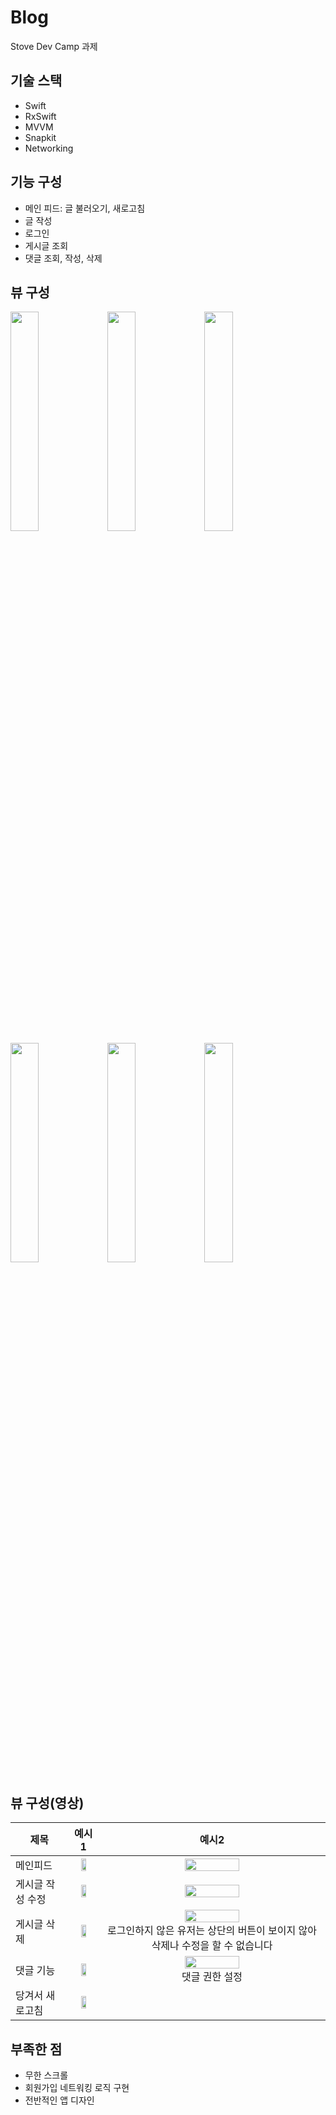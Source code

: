 # Blog
Stove Dev Camp 과제


## 기술 스택

- Swift
- RxSwift
- MVVM
- Snapkit
- Networking

## 기능 구성
- 메인 피드: 글 불러오기, 새로고침
- 글 작성
- 로그인
- 게시글 조회
- 댓글 조회, 작성, 삭제

## 뷰 구성

<span>
<img src="https://user-images.githubusercontent.com/41236155/140435436-9c27ebcd-a238-4b31-abe3-ecd2bbb982f6.png" width="30%" />
<img src="https://user-images.githubusercontent.com/41236155/140435443-dc3277cd-bc7c-4583-9177-4f0483e5837f.png" width="30%" />
<img src="https://user-images.githubusercontent.com/41236155/140435480-5a00388f-b523-4b04-825e-b54a9f1193df.png" width="30%" />
<img src="https://user-images.githubusercontent.com/41236155/140435503-5f39d351-422a-4eed-aa02-ae7a196ff67e.png" width="30%" />
<img src="https://user-images.githubusercontent.com/41236155/140435534-b2e22599-981c-43c8-bafb-e598697e2ece.png" width="30%" />
<img src="https://user-images.githubusercontent.com/41236155/140435566-c5bf9401-09c4-4e79-b089-e7ab7477fb85.png" width="30%" />
</span>

## 뷰 구성(영상)


|제목|예시1|예시2|
|-----|:---:|:---:|
|메인피드|<img src="https://user-images.githubusercontent.com/41236155/140433105-c36d8fa1-302f-4815-907a-57ada67a7c35.gif" width="50%"/>|<img src="https://user-images.githubusercontent.com/41236155/140433268-e4f9c63d-aed2-49de-992c-3944b4ec45a4.gif" width="50%"/>|
|게시글 작성 수정|<img src="https://user-images.githubusercontent.com/41236155/140433797-37f676a4-d6fd-44ba-ae4a-cd011db5681c.gif" width="50%"/>|<img src="https://user-images.githubusercontent.com/41236155/140433914-e49bdd0a-682c-43ef-bfd1-90680e921269.gif" width="50%"/>|
|게시글 삭제|<img src="https://user-images.githubusercontent.com/41236155/140434191-ad0cef5a-21d6-47b4-962a-6e28582ef27c.gif" width="50%"/>| <img src="https://user-images.githubusercontent.com/41236155/140434417-11a3101c-50d1-4443-a510-4c06e1ffeff5.gif" width="50%"/><br/>로그인하지 않은 유저는 상단의 버튼이 보이지 않아 삭제나 수정을 할 수 없습니다|
|댓글 기능|<img src="https://user-images.githubusercontent.com/41236155/140434666-b23b1c35-b277-4af0-acf0-6daebdebd721.gif" width="50%"/>|<img src="https://user-images.githubusercontent.com/41236155/140434802-32691e49-3315-42eb-96bf-6c1896f3157c.gif" width="50%"/><br/>댓글 권한 설정|
|당겨서 새로고침|<img src="https://user-images.githubusercontent.com/41236155/140435038-d2e858ea-7505-4364-a92c-ba5af56ad94d.gif" width="50%"/>||

## 부족한 점
- 무한 스크롤
- 회원가입 네트워킹 로직 구현
- 전반적인 앱 디자인
